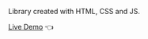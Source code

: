 Library created with HTML, CSS and JS.

[Live Demo](https://williamyhg1.github.io/library/) :point_left:
